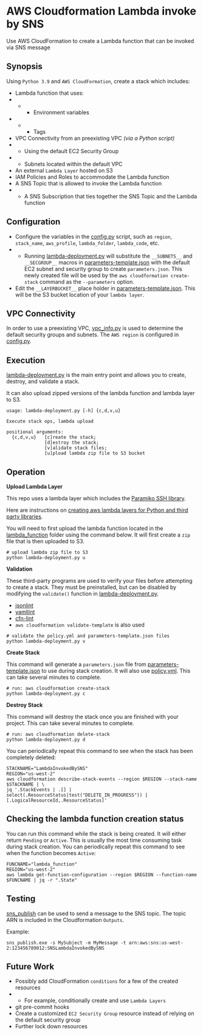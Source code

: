 # AWS Cloudformation Lambda invoke by SNS

Use AWS CloudFormation to create a Lambda function that can be invoked via SNS message

## Synopsis

Using `Python 3.9` and `AWS CloudFormation`, create a stack which includes:

* Lambda function that uses:
* * * Environment variables
* * * Tags
* VPC Connectivity from an preexisting VPC *(via a Python script)*
* * Using the default EC2 Security Group
* * Subnets located within the default VPC
* An external `Lambda Layer` hosted on S3
* IAM Policies and Roles to accommodate the Lambda function
* A SNS Topic that is allowed to invoke the Lambda function
* * A SNS Subscription that ties together the SNS Topic and the Lambda function

## Configuration

* Configure the variables in the [config.py](config.py) script, such as `region`, `stack_name`, `aws_profile`, `lambda_folder`, `lambda_code`, etc.
* * Running [lambda-deployment.py](lambda-deployment.py) will substitute the `__SUBNETS__` and `__SECGROUP__` macros in [parameters-template.json](parameters-template.json) with the default EC2 subnet and security group to create `parameters.json`.  This newly created file will be used by the `aws cloudformation create-stack` command as the `--parameters` option.
* Edit the `__LAYERBUCKET__` place holder in [parameters-template.json](parameters-template.json). This will be the S3 bucket location of your `lambda layer`.

## VPC Connectivity

In order to use a preexisting VPC, [vpc_info.py](vpc_info.py) is used to determine the default security groups and subnets.  The `AWS region` is configured in [config.py](config.py).

## Execution

[lambda-deployment.py](lambda-deployment.py) is the main entry point and allows you to create, destroy, and validate a stack. 

It can also upload zipped versions of the lambda function and lambda layer to S3.

```
usage: lambda-deployment.py [-h] {c,d,v,u}

Execute stack ops, lambda upload

positional arguments:
  {c,d,v,u}   [c]reate the stack; 
              [d]estroy the stack;
              [v]alidate stack files;
              [u]pload lambda zip file to S3 bucket
```

## Operation

**Upload Lambda Layer**

This repo uses a lambda layer which includes the [Paramiko SSH library](https://www.paramiko.org/). 

Here are instructions on [creating aws lambda layers for Python and third party libraries](README_LAMBDA_LAYER.md).

You will need to first upload the lambda function located in the [lambda_function](lambda_function/) folder using the command below.
It will first create a `zip` file that is then uploaded to S3.

```shell
# upload lambda zip file to S3
python lambda-deployment.py u
```

**Validation**

These third-party programs are used to verify your files before attempting to create a stack.
They must be preinstalled, but can be disabled by modifying the `validate()` function in [lambda-deployment.py](lambda-deployment.py).
* [jsonlint](https://github.com/gosidekick/jsonlint)
* [yamllint](https://github.com/adrienverge/yamllint)
* [cfn-lint](https://github.com/aws-cloudformation/cfn-lint)
* `aws cloudformation validate-template` is also used

```shell
# validate the policy.yml and parameters-template.json files
python lambda-deployment.py v
```

**Create Stack**

This command will generate a `parameters.json` file from [parameters-template.json](parameters-template.json) to use during stack creation. 
It will also use [policy.yml](policy.yml). This can take several minutes to complete.

```shell
# run: aws cloudformation create-stack
python lambda-deployment.py c
```

**Destroy Stack**

This command will destroy the stack once you are finished with your project. This can take several minutes to complete.

```
# run: aws cloudformation delete-stack
python lambda-deployment.py d
```

You can periodically repeat this command to see when the stack has been completely deleted:

```shell
STACKNAME="LambdaInvokedBySNS"
REGION="us-west-2"
aws cloudformation describe-stack-events --region $REGION --stack-name $STACKNAME | \
jq '.StackEvents | .[] | select(.ResourceStatus|test("DELETE_IN_PROGRESS")) | [.LogicalResourceId,.ResourceStatus]'
```

## Checking the lambda function creation status

You can run this command while the stack is being created. It will either return `Pending` or `Active`.
This is usually the most time consuming task during stack creation.
You can periodically repeat this command to see when the function becomes `Active`:

```shell
FUNCNAME="lambda_function"
REGION="us-west-2"
aws lambda get-function-configuration --region $REGION --function-name $FUNCNAME | jq -r ".State"
```

## Testing

[sns_publish](https://github.com/jftuga/sns_publish) can be used to send a message to the SNS topic.
The topic ARN is included in the Cloudformation `Outputs`.

Example:
```shell
sns_publish.exe -s MySubject -m MyMessage -t arn:aws:sns:us-west-2:123456789012:SNSLambdaInvokedBySNS
```

## Future Work

* Possibly add CloudFormation `conditions` for a few of the created resources
* * For example, conditionally create and use `Lambda Layers`
* git pre-commit hooks
* Create a customized `EC2 Security Group` resource instead of relying on the default security group
* Further lock down resources
